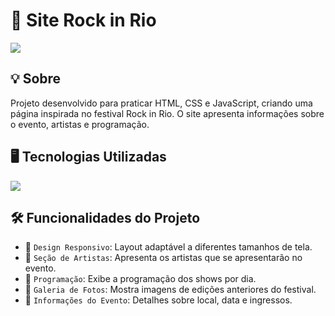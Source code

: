<h1>🎸 Site Rock in Rio</h1> 
<img loading="lazy" src="https://img.shields.io/github/stars/DanielSouza2005/Site-RockinRio?style=social"/> 

<h2>💡 Sobre</h2>
<p>Projeto desenvolvido para praticar HTML, CSS e JavaScript, criando uma página inspirada no festival Rock in Rio. O site apresenta informações sobre o evento, artistas e programação.</p> 

<h2>🖥️ Tecnologias Utilizadas</h2> 
<div align="left" dir="auto"> 
  <a href="https://skillicons.dev" rel="nofollow"> 
  <img src="https://skillicons.dev/icons?i=html,css,javascript" style="max-width: 100%;"> </a> <br> 
</div> 
<h2>🛠️ Funcionalidades do Projeto</h2>

- 🎨 `Design Responsivo`: Layout adaptável a diferentes tamanhos de tela.
- 🎤 `Seção de Artistas`: Apresenta os artistas que se apresentarão no evento.
- 📅 `Programação`: Exibe a programação dos shows por dia.
- 📸 `Galeria de Fotos`: Mostra imagens de edições anteriores do festival.
- 📍 `Informações do Evento`: Detalhes sobre local, data e ingressos.
